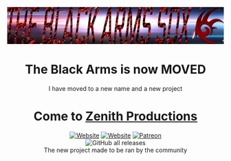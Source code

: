 <div align='center'>
<img src="tba.png" />  

# The Black Arms is now MOVED  
I have moved to a new name and a new project  

# Come to [Zenith Productions](https://github.com/Zenith-Productions)  
[![Website](https://img.shields.io/website?down_color=red&down_message=Offline&label=Trigon.Systems&style=for-the-badge&up_color=cyan&up_message=Online&url=https%3A%2F%2Ftrigon.systems)](https://trigon.systems)
[![Website](https://img.shields.io/website?down_color=red&down_message=Offline&label=PaleRa1n.cf&style=for-the-badge&up_color=cyan&up_message=Online&url=https%3A%2F%2Fpalera1n.cf)](https://palera1n.cf)
[![Patreon](https://img.shields.io/badge/Patreon-Donate-pink?style=for-the-badge)](https://www.patreon.com/PhoenixAceVFX)  
![GitHub all releases](https://img.shields.io/github/downloads/Zenith-Productions/Zenith-Unity-Kit/total?color=00ffff&label=Total%20Downloads&logo=github&logoColor=00ffff&style=for-the-badge)  
The new project made to be ran by the community  
</div>
